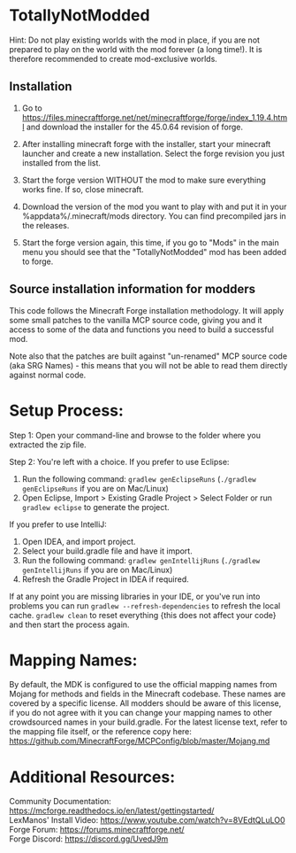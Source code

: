 # TotallyNotModded

Hint: Do not play existing worlds with the mod in place, if you are not prepared to play on the world with the mod forever (a long time!).
It is therefore recommended to create mod-exclusive worlds.

## Installation

1. Go to https://files.minecraftforge.net/net/minecraftforge/forge/index_1.19.4.html and download the installer for the 45.0.64 revision of forge.

2. After installing minecraft forge with the installer, start your minecraft launcher and create a new installation. Select the forge revision you just installed from the list.

3. Start the forge version WITHOUT the mod to make sure everything works fine. If so, close minecraft.

4. Download the version of the mod you want to play with and put it in your %appdata%/.minecraft/mods directory. You can find precompiled jars in the releases.

5. Start the forge version again, this time, if you go to "Mods" in the main menu you should see that the "TotallyNotModded" mod has been added to forge.


Source installation information for modders
-------------------------------------------
This code follows the Minecraft Forge installation methodology. It will apply
some small patches to the vanilla MCP source code, giving you and it access 
to some of the data and functions you need to build a successful mod.

Note also that the patches are built against "un-renamed" MCP source code (aka
SRG Names) - this means that you will not be able to read them directly against
normal code.

Setup Process:
==============================

Step 1: Open your command-line and browse to the folder where you extracted the zip file.

Step 2: You're left with a choice.
If you prefer to use Eclipse:
1. Run the following command: `gradlew genEclipseRuns` (`./gradlew genEclipseRuns` if you are on Mac/Linux)
2. Open Eclipse, Import > Existing Gradle Project > Select Folder 
   or run `gradlew eclipse` to generate the project.

If you prefer to use IntelliJ:
1. Open IDEA, and import project.
2. Select your build.gradle file and have it import.
3. Run the following command: `gradlew genIntellijRuns` (`./gradlew genIntellijRuns` if you are on Mac/Linux)
4. Refresh the Gradle Project in IDEA if required.

If at any point you are missing libraries in your IDE, or you've run into problems you can 
run `gradlew --refresh-dependencies` to refresh the local cache. `gradlew clean` to reset everything 
{this does not affect your code} and then start the process again.

Mapping Names:
=============================
By default, the MDK is configured to use the official mapping names from Mojang for methods and fields 
in the Minecraft codebase. These names are covered by a specific license. All modders should be aware of this
license, if you do not agree with it you can change your mapping names to other crowdsourced names in your 
build.gradle. For the latest license text, refer to the mapping file itself, or the reference copy here:
https://github.com/MinecraftForge/MCPConfig/blob/master/Mojang.md

Additional Resources: 
=========================
Community Documentation: https://mcforge.readthedocs.io/en/latest/gettingstarted/  
LexManos' Install Video: https://www.youtube.com/watch?v=8VEdtQLuLO0  
Forge Forum: https://forums.minecraftforge.net/  
Forge Discord: https://discord.gg/UvedJ9m  
